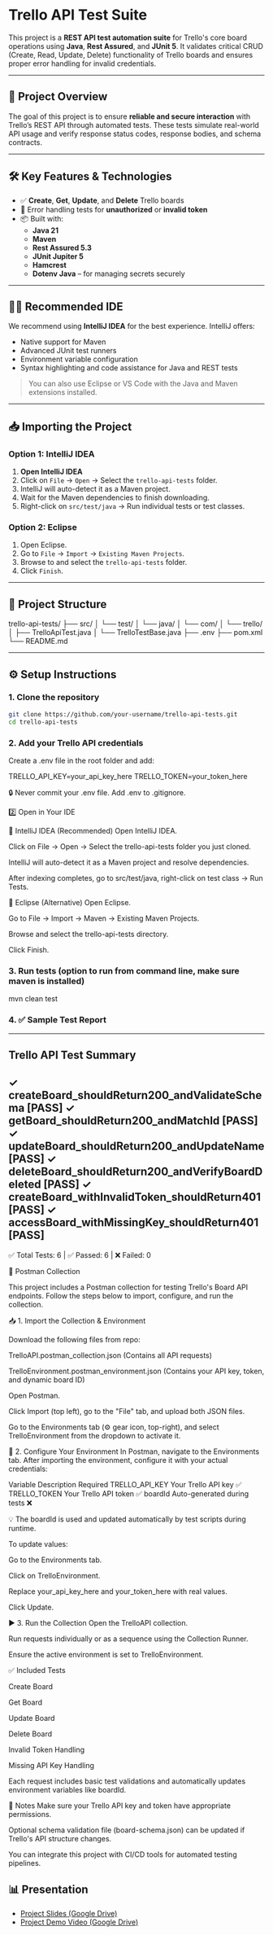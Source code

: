 # Trello API Test Suite

This project is a **REST API test automation suite** for Trello's core board operations using **Java**, **Rest Assured**, and **JUnit 5**. It validates critical CRUD (Create, Read, Update, Delete) functionality of Trello boards and ensures proper error handling for invalid credentials.

---

## 🚀 Project Overview

The goal of this project is to ensure **reliable and secure interaction** with Trello’s REST API through automated tests. These tests simulate real-world API usage and verify response status codes, response bodies, and schema contracts.

---

## 🛠️ Key Features & Technologies

- ✅ **Create**, **Get**, **Update**, and **Delete** Trello boards
- 🔐 Error handling tests for **unauthorized** or **invalid token**
- 📦 Built with:
    - **Java 21**
    - **Maven**
    - **Rest Assured 5.3**
    - **JUnit Jupiter 5**
    - **Hamcrest**
    - **Dotenv Java** – for managing secrets securely

---
## 🧑‍💻 Recommended IDE

We recommend using **IntelliJ IDEA** for the best experience. IntelliJ offers:

- Native support for Maven
- Advanced JUnit test runners
- Environment variable configuration
- Syntax highlighting and code assistance for Java and REST tests

> You can also use Eclipse or VS Code with the Java and Maven extensions installed.

---

## 📥 Importing the Project

### Option 1: IntelliJ IDEA

1. **Open IntelliJ IDEA**
2. Click on `File` → `Open` → Select the `trello-api-tests` folder.
3. IntelliJ will auto-detect it as a Maven project.
4. Wait for the Maven dependencies to finish downloading.
5. Right-click on `src/test/java` → Run individual tests or test classes.

### Option 2: Eclipse

1. Open Eclipse.
2. Go to `File` → `Import` → `Existing Maven Projects`.
3. Browse to and select the `trello-api-tests` folder.
4. Click `Finish`.

---

## 📂 Project Structure

trello-api-tests/ ├── src/ │ └── test/ │ └── java/ │ └── com/ │ └── trello/ │ ├── TrelloApiTest.java │ └── TrelloTestBase.java ├── .env ├── pom.xml └── README.md


---

## ⚙️ Setup Instructions

### 1. Clone the repository
```bash
git clone https://github.com/your-username/trello-api-tests.git
cd trello-api-tests
```

### 2. Add your Trello API credentials

Create a .env file in the root folder and add:

TRELLO_API_KEY=your_api_key_here
TRELLO_TOKEN=your_token_here

🔒 Never commit your .env file. Add .env to .gitignore.

2️⃣ Open in Your IDE


🧠 IntelliJ IDEA (Recommended)
Open IntelliJ IDEA.

Click on File → Open → Select the trello-api-tests folder you just cloned.

IntelliJ will auto-detect it as a Maven project and resolve dependencies.

After indexing completes, go to src/test/java, right-click on test class → Run Tests.

🧠 Eclipse (Alternative)
Open Eclipse.

Go to File → Import → Maven → Existing Maven Projects.

Browse and select the trello-api-tests directory.

Click Finish.

### 3. Run tests (option to run from command line, make sure maven is installed)

mvn clean test

### 4. ✅ Sample Test Report

---------------------------------------------------------
Trello API Test Summary
---------------------------------------------------------
✓ createBoard_shouldReturn200_andValidateSchema     [PASS]
✓ getBoard_shouldReturn200_andMatchId               [PASS]
✓ updateBoard_shouldReturn200_andUpdateName         [PASS]
✓ deleteBoard_shouldReturn200_andVerifyBoardDeleted [PASS]
✓ createBoard_withInvalidToken_shouldReturn401      [PASS]
✓ accessBoard_withMissingKey_shouldReturn401        [PASS]
---------------------------------------------------------
✅ Total Tests: 6 | ✅ Passed: 6 | ❌ Failed: 0

🧪 Postman Collection

This project includes a Postman collection for testing Trello's Board API endpoints. Follow the steps below to import, configure, and run the collection.

📥 1. Import the Collection & Environment

Download the following files from repo:

TrelloAPI.postman_collection.json (Contains all API requests)

TrelloEnvironment.postman_environment.json (Contains your API key, token, and dynamic board ID)

Open Postman.

Click Import (top left), go to the "File" tab, and upload both JSON files.

Go to the Environments tab (⚙️ gear icon, top-right), and select TrelloEnvironment from the dropdown to activate it.

🔧 2. Configure Your Environment
In Postman, navigate to the Environments tab.
After importing the environment, configure it with your actual credentials:

Variable	Description	Required
TRELLO_API_KEY	Your Trello API key	✅
TRELLO_TOKEN	Your Trello API token	✅
boardId	Auto-generated during tests	❌

💡 The boardId is used and updated automatically by test scripts during runtime.

To update values:

Go to the Environments tab.

Click on TrelloEnvironment.

Replace your_api_key_here and your_token_here with real values.

Click Update.

▶️ 3. Run the Collection
Open the TrelloAPI collection.

Run requests individually or as a sequence using the Collection Runner.

Ensure the active environment is set to TrelloEnvironment.

✅ Included Tests

Create Board

Get Board

Update Board

Delete Board

Invalid Token Handling

Missing API Key Handling

Each request includes basic test validations and automatically updates environment variables like boardId.

📎 Notes
Make sure your Trello API key and token have appropriate permissions.

Optional schema validation file (board-schema.json) can be updated if Trello's API structure changes.

You can integrate this project with CI/CD tools for automated testing pipelines.

## 📊 Presentation

- [Project Slides (Google Drive)](https://drive.google.com/drive/folders/1dUoWVUxOqc3z_EVpvu8rJ7GCWKj0hkpC)
- [Project Demo Video (Google Drive)](https://drive.google.com/drive/folders/1dUoWVUxOqc3z_EVpvu8rJ7GCWKj0hkpC)






